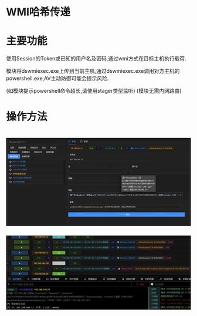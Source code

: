 # WMI哈希传递

# 主要功能
使用Session的Token或已知的用户名及密码,通过wmi方式在目标主机执行载荷. 

模块将dswmiexec.exe上传到当前主机,通过dswmiexec.exe调用对方主机的powershell.exe,AV主动防御可能会提示风险.

(如模块提示powershell命令超长,请使用stager类型监听) (模块无需内网路由)

# 操作方法
# ![1626245022083-143bd063-4402-45be-9b4f-8f077e4e00a0.webp](./img/PB6MjZ0zoxZmTqoN/1626245022083-143bd063-4402-45be-9b4f-8f077e4e00a0-338569.webp)
![1626244825739-675254dc-2d41-4d35-b7eb-ad56cfb1f6da.webp](./img/PB6MjZ0zoxZmTqoN/1626244825739-675254dc-2d41-4d35-b7eb-ad56cfb1f6da-857886.webp)


